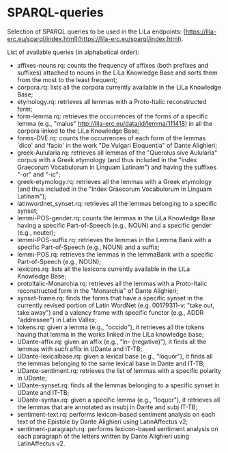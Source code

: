 # SPARQL-queries
Selection of SPARQL queries to be used in the LiLa endpoints: [https://lila-erc.eu/sparql/index.html](https://lila-erc.eu/sparql/index.html).

List of available queries (in alphabetical order):
- affixes-nouns.rq: counts the frequency of affixes (both prefixes and suffixes) attached to nouns in the LiLa Knowledge Base and sorts them from the most to the least frequent;
- corpora.rq: lists all the corpora currently available in the LiLa Knowledge Base;
- etymology.rq: retrieves all lemmas with a Proto-Italic reconstructed form;
- form-lemma.rq: retrieves the occurrences of the forms of a specific lemma (e.g., "malus" [<http://lila-erc.eu/data/id/lemma/111418>](<http://lila-erc.eu/data/id/lemma/111418>)) in all the corpora linked to the LiLa Knowledge Base;
- forms-DVE.rq: counts the occurrences of each form of the lemmas 'dico' and 'facio' in the work "De Vulgari Eloquentia" of Dante Alighieri;
- greek-Aulularia.rq: retrieves all lemmas of the "Querolus sive Aulularia" corpus with a Greek etymology (and thus included in the "Index Graecorum Vocabulorum in Linguam Latinam") and having the suffixes "-or" and "-ic";
- greek-etymology.rq: retrieves all the lemmas with a Greek etymology (and thus included in the "Index Graecorum Vocabulorum in Linguam Latinam");
- latinwordnet_synset.rq: retrieves all the lemmas belonging to a specific synset;
- lemmi-POS-gender.rq: counts the lemmas in the LiLa Knowledge Base having a specific Part-of-Speech (e.g., NOUN) and a specific gender (e.g., neuter);
- lemmi-POS-suffix.rq: retrieves the lemmas in the Lemma Bank with a specific Part-of-Speech (e.g., NOUN) and a suffix;
- lemmi-POS.rq: retrieves the lemmas in the lemmaBank with a specific Part-of-Speech (e.g., NOUN);
- lexicons.rq: lists all the lexicons currently available in the LiLa Knowledge Base;
- protoItalic-Monarchia.rq: retrieves all the lemmas with a Proto-Italic reconstructed form in the "Monarchia" of Dante Alighieri;
- synset-frame.rq: finds the forms that have a specific synset in the currently revised portion of Latin WordNet (e.g. 00179311-v: "take out, take away") and a valency frame with specific functor (e.g., ADDR "addressee") in Latin Vallex;
- tokens.rq: given a lemma (e.g., "occido"), it retrieves all the tokens having that lemma in the works linked in the LiLa knowledge base;
- UDante-affix.rq: given an affix (e.g., “in- (negative)”), it finds all the lemmas with such affix in UDante and IT-TB;
- UDante-lexicalbase.rq: given a lexical base (e.g., "loquor"), it finds all the lemmas belonging to the same lexical base in Dante and IT-TB;
- UDante-sentiment.rq: retrieves the list of lemmas with a specific polarity in UDante;
- UDante-synset.rq: finds all the lemmas belonging to a specific synset in UDante and IT-TB;
- UDante-syntax.rq: given a specific lemma (e.g., "loquor"), it retrieves all the lemmas that are annotated as nsubj in Dante and subj IT-TB;
- sentiment-text.rq: performs lexicon-based sentiment analysis on each text of the Epistole by Dante Alighieri using LatinAffectus v2;
- sentiment-paragraph.rq: performs lexicon-based sentiment analysis on each paragraph of the letters written by Dante Alighieri using LatinAffectus v2.
